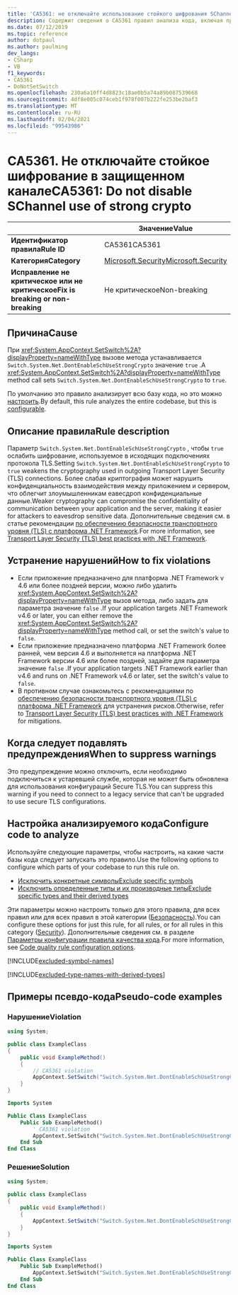 ```yaml
---
title: 'CA5361: не отключайте использование стойкого шифрования SChannel (анализ кода)'
description: Содержит сведения о CA5361 правил анализа кода, включая причины, способы устранения нарушений и время их подавления.
ms.date: 07/12/2019
ms.topic: reference
author: dotpaul
ms.author: paulming
dev_langs:
- CSharp
- VB
f1_keywords:
- CA5361
- DoNotSetSwitch
ms.openlocfilehash: 230a6a10ff4d8823c18ae0b5a74a89b087539668
ms.sourcegitcommit: 4df8e005c074ceb1f978f007b222fe253be2baf3
ms.translationtype: MT
ms.contentlocale: ru-RU
ms.lasthandoff: 02/04/2021
ms.locfileid: "99543986"
---
```

# <a name="ca5361-do-not-disable-schannel-use-of-strong-crypto"></a><span data-ttu-id="93a27-103">CA5361. Не отключайте стойкое шифрование в защищенном канале</span><span class="sxs-lookup"><span data-stu-id="93a27-103">CA5361: Do not disable SChannel use of strong crypto</span></span>

| | <span data-ttu-id="93a27-104">Значение</span><span class="sxs-lookup"><span data-stu-id="93a27-104">Value</span></span> |
|-|-|
| <span data-ttu-id="93a27-105">**Идентификатор правила**</span><span class="sxs-lookup"><span data-stu-id="93a27-105">**Rule ID**</span></span> |<span data-ttu-id="93a27-106">CA5361</span><span class="sxs-lookup"><span data-stu-id="93a27-106">CA5361</span></span>|
| <span data-ttu-id="93a27-107">**Категория**</span><span class="sxs-lookup"><span data-stu-id="93a27-107">**Category**</span></span> |[<span data-ttu-id="93a27-108">Microsoft.Security</span><span class="sxs-lookup"><span data-stu-id="93a27-108">Microsoft.Security</span></span>](security-warnings.md)|
| <span data-ttu-id="93a27-109">**Исправление не критическое или не критическое**</span><span class="sxs-lookup"><span data-stu-id="93a27-109">**Fix is breaking or non-breaking**</span></span> |<span data-ttu-id="93a27-110">Не критическое</span><span class="sxs-lookup"><span data-stu-id="93a27-110">Non-breaking</span></span>|

## <a name="cause"></a><span data-ttu-id="93a27-111">Причина</span><span class="sxs-lookup"><span data-stu-id="93a27-111">Cause</span></span>

<span data-ttu-id="93a27-112">При <xref:System.AppContext.SetSwitch%2A?displayProperty=nameWithType> вызове метода устанавливается `Switch.System.Net.DontEnableSchUseStrongCrypto` значение `true` .</span><span class="sxs-lookup"><span data-stu-id="93a27-112">A <xref:System.AppContext.SetSwitch%2A?displayProperty=nameWithType> method call sets `Switch.System.Net.DontEnableSchUseStrongCrypto` to `true`.</span></span>

<span data-ttu-id="93a27-113">По умолчанию это правило анализирует всю базу кода, но это можно [настроить](#configure-code-to-analyze).</span><span class="sxs-lookup"><span data-stu-id="93a27-113">By default, this rule analyzes the entire codebase, but this is [configurable](#configure-code-to-analyze).</span></span>

## <a name="rule-description"></a><span data-ttu-id="93a27-114">Описание правила</span><span class="sxs-lookup"><span data-stu-id="93a27-114">Rule description</span></span>

<span data-ttu-id="93a27-115">Параметр `Switch.System.Net.DontEnableSchUseStrongCrypto` , чтобы `true` ослабить шифрование, используемое в исходящих подключениях протокола TLS.</span><span class="sxs-lookup"><span data-stu-id="93a27-115">Setting `Switch.System.Net.DontEnableSchUseStrongCrypto` to `true` weakens the cryptography used in outgoing Transport Layer Security (TLS) connections.</span></span> <span data-ttu-id="93a27-116">Более слабая криптография может нарушить конфиденциальность взаимодействия между приложением и сервером, что облегчит злоумышленникам еавесдроп конфиденциальные данные.</span><span class="sxs-lookup"><span data-stu-id="93a27-116">Weaker cryptography can compromise the confidentiality of communication between your application and the server, making it easier for attackers to eavesdrop sensitive data.</span></span> <span data-ttu-id="93a27-117">Дополнительные сведения см. в статье рекомендации [по обеспечению безопасности транспортного уровня (TLS) с платформа .NET Framework](../../../framework/network-programming/tls.md#switchsystemnetdontenableschusestrongcrypto).</span><span class="sxs-lookup"><span data-stu-id="93a27-117">For more information, see [Transport Layer Security (TLS) best practices with .NET Framework](../../../framework/network-programming/tls.md#switchsystemnetdontenableschusestrongcrypto).</span></span>

## <a name="how-to-fix-violations"></a><span data-ttu-id="93a27-118">Устранение нарушений</span><span class="sxs-lookup"><span data-stu-id="93a27-118">How to fix violations</span></span>

- <span data-ttu-id="93a27-119">Если приложение предназначено для платформа .NET Framework v 4.6 или более поздней версии, можно либо удалить <xref:System.AppContext.SetSwitch%2A?displayProperty=nameWithType> вызов метода, либо задать для параметра значение `false` .</span><span class="sxs-lookup"><span data-stu-id="93a27-119">If your application targets .NET Framework v4.6 or later, you can either remove the <xref:System.AppContext.SetSwitch%2A?displayProperty=nameWithType> method call, or set the switch's value to `false`.</span></span>
- <span data-ttu-id="93a27-120">Если приложение предназначено платформа .NET Framework более ранней, чем версия 4.6 и выполняется на платформа .NET Framework версии 4.6 или более поздней, задайте для параметра значение `false` .</span><span class="sxs-lookup"><span data-stu-id="93a27-120">If your application targets .NET Framework earlier than v4.6 and runs on .NET Framework v4.6 or later, set the switch's value to `false`.</span></span>
- <span data-ttu-id="93a27-121">В противном случае ознакомьтесь с рекомендациями по [обеспечению безопасности транспортного уровня (TLS) с платформа .NET Framework](../../../framework/network-programming/tls.md) для устранения рисков.</span><span class="sxs-lookup"><span data-stu-id="93a27-121">Otherwise, refer to [Transport Layer Security (TLS) best practices with .NET Framework](../../../framework/network-programming/tls.md) for mitigations.</span></span>

## <a name="when-to-suppress-warnings"></a><span data-ttu-id="93a27-122">Когда следует подавлять предупреждения</span><span class="sxs-lookup"><span data-stu-id="93a27-122">When to suppress warnings</span></span>

<span data-ttu-id="93a27-123">Это предупреждение можно отключить, если необходимо подключиться к устаревшей службе, которая не может быть обновлена для использования конфигураций Secure TLS.</span><span class="sxs-lookup"><span data-stu-id="93a27-123">You can suppress this warning if you need to connect to a legacy service that can't be upgraded to use secure TLS configurations.</span></span>

## <a name="configure-code-to-analyze"></a><span data-ttu-id="93a27-124">Настройка анализируемого кода</span><span class="sxs-lookup"><span data-stu-id="93a27-124">Configure code to analyze</span></span>

<span data-ttu-id="93a27-125">Используйте следующие параметры, чтобы настроить, на какие части базы кода следует запускать это правило.</span><span class="sxs-lookup"><span data-stu-id="93a27-125">Use the following options to configure which parts of your codebase to run this rule on.</span></span>

- [<span data-ttu-id="93a27-126">Исключить конкретные символы</span><span class="sxs-lookup"><span data-stu-id="93a27-126">Exclude specific symbols</span></span>](#exclude-specific-symbols)
- [<span data-ttu-id="93a27-127">Исключить определенные типы и их производные типы</span><span class="sxs-lookup"><span data-stu-id="93a27-127">Exclude specific types and their derived types</span></span>](#exclude-specific-types-and-their-derived-types)

<span data-ttu-id="93a27-128">Эти параметры можно настроить только для этого правила, для всех правил или для всех правил в этой категории ([Безопасность](security-warnings.md)).</span><span class="sxs-lookup"><span data-stu-id="93a27-128">You can configure these options for just this rule, for all rules, or for all rules in this category ([Security](security-warnings.md)).</span></span> <span data-ttu-id="93a27-129">Дополнительные сведения см. в разделе [Параметры конфигурации правила качества кода](../code-quality-rule-options.md).</span><span class="sxs-lookup"><span data-stu-id="93a27-129">For more information, see [Code quality rule configuration options](../code-quality-rule-options.md).</span></span>

[!INCLUDE[excluded-symbol-names](~/includes/code-analysis/excluded-symbol-names.md)]

[!INCLUDE[excluded-type-names-with-derived-types](~/includes/code-analysis/excluded-type-names-with-derived-types.md)]

## <a name="pseudo-code-examples"></a><span data-ttu-id="93a27-130">Примеры псевдо-кода</span><span class="sxs-lookup"><span data-stu-id="93a27-130">Pseudo-code examples</span></span>

### <a name="violation"></a><span data-ttu-id="93a27-131">Нарушение</span><span class="sxs-lookup"><span data-stu-id="93a27-131">Violation</span></span>

```csharp
using System;

public class ExampleClass
{
    public void ExampleMethod()
    {
        // CA5361 violation
        AppContext.SetSwitch("Switch.System.Net.DontEnableSchUseStrongCrypto", true);
    }
}
```

```vb
Imports System

Public Class ExampleClass
    Public Sub ExampleMethod()
        ' CA5361 violation
        AppContext.SetSwitch("Switch.System.Net.DontEnableSchUseStrongCrypto", true)
    End Sub
End Class
```

### <a name="solution"></a><span data-ttu-id="93a27-132">Решение</span><span class="sxs-lookup"><span data-stu-id="93a27-132">Solution</span></span>

```csharp
using System;

public class ExampleClass
{
    public void ExampleMethod()
    {
        AppContext.SetSwitch("Switch.System.Net.DontEnableSchUseStrongCrypto", false);
    }
}
```

```vb
Imports System

Public Class ExampleClass
    Public Sub ExampleMethod()
        AppContext.SetSwitch("Switch.System.Net.DontEnableSchUseStrongCrypto", false)
    End Sub
End Class
```
